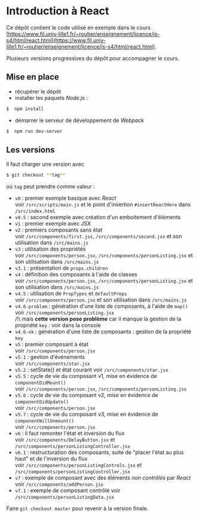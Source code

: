 # Introduction à React

Ce dépôt contient le code utilisé en exemple dans le cours [https://www.fil.univ-lille1.fr/~routier/enseignement/licence/js-s4/html/react.html](https://www.fil.univ-lille1.fr/~routier/enseignement/licence/js-s4/html/react.html).

Plusieurs versions progressives du dépôt pour accompagner le cours.

## Mise en place
 * récupérer le dépôt  
 * installer les paquets *Node.js* :
  ```bash
  $  npm install
  ```
  * démarrer le serveur de développement de *Webpack*
  ```bash
  $  npm run dev-server
  ```

## Les versions

Il faut charger une version avec

```bash
$ git checkout **tag**
```
où `tag` peut prendre comme valeur :

* `v0` : premier exemple basique avec *React*  
   voir `/src/scripts/main.js` et le point d'insertion `#insertReactHere` dans `/src/index.html`
* `v0.5` : second exemple avec création d'un emboitement d'éléments  
* `v1` : premier exemple avec JSX   
* `v2` : premiers composants sans état  
  voir `/src/components/first.jsx`, `/src/components/second.jsx` et son utilisation dans `/src/mains.js`
* `v3` : utilisation des propriétés  
  voir `/src/components/person.jsx`, `/src/components/personListing.jsx` et son utilisation dans `/src/mains.js`
* `v3.1` : présentation de `props.children`  
* `v4` : définition des composants à l'aide de classes   
  voir `/src/components/person.jsx`, `/src/components/personListing.jsx` et son utilisation dans `/src/mains.js`
* `v4.5` : utilisation de `PropTypes` et `defaultProps`  
  voir `/src/components/person.jsx` et son utilisation dans `/src/mains.js`
* `v4.6-problem` : génération d'une liste de composants, à l'aide de `map()`  
  voir `/src/components/personListing.jsx`    
    /!\\ mais **cette version pose problème** car il manque la gestion de la propriété `key` : voir dans la console  
* `v4.6-ok` : génération d'une liste de composants : gestion de la propriété `key`   
* `v5` : premier composant à état  
  voir `/src/components/person.jsx`
* `v5.1` : gestion d'événements  
  voir `/src/components/star.jsx`
* `v5.2` : setState()  et état courant
  voir `/src/components/star.jsx`
* `v5.5` : cycle de vie du composant v1, mise en évidence de  `componentDidMount()`  
  voir `/src/components/person.jsx`, `/src/components/personListing.jsx`
* `v5.6` : cycle de vie du composant v2, mise en évidence de  `componentDidUpdate()`  
  voir `/src/components/person.jsx`
* `v5.7` : cycle de vie du composant v3, mise en évidence de  `componentWillUnmount()`  
  voir `/src/components/person.jsx`  
* `v6` : il faut remonter l'état et inversion du flux  
  voir `/src/components/DelayButton.jsx` et `/src/components/personListingController.jsx`
* `v6.1` : restructuration des composants, suite de "placer l'état au plus haut" et de l'inversion du flux  
  voir `/src/components/personListingControls.jsx` et `/src/components/personListingController.jsx`
* `v7` : exemple de composant avec des éléments *non contrôlés* par *React*  
  voir `/src/components/addPerson.jsx`  
* `v7.1` : exemple de composant contrôlé 
  voir `/src/components/personListingData.jsx`  


Faire ```git checkout master``` pour revenir à la version finale.
